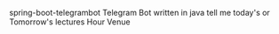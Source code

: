 spring-boot-telegrambot
Telegram Bot written in java tell me today's or Tomorrow's lectures
Hour 
Venue

